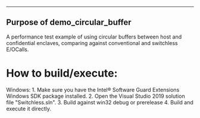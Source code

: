 ------------------------
Purpose of demo_circular_buffer
------------------------

A performance test example of using circular buffers between host and confidential enclaves, comparing against conventional and switchless E/OCalls.

How to build/execute:
=========
Windows:
	1. Make sure you have the Intel® Software Guard Extensions Windows SDK package installed.
	2. Open the Visual Studio 2019 solution file "Switchless.sln". 
	3. Build against win32 debug or prerelease
	4. Build and execute it directly.

